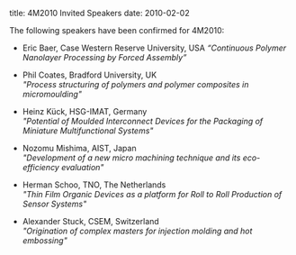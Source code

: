 title: 4M2010 Invited Speakers
date: 2010-02-02 

<!--break-->
The following speakers have been confirmed for 4M2010:  

* Eric Baer, Case Western Reserve University, USA 
 *“Continuous Polymer Nanolayer Processing by Forced Assembly”*  
 
* Phil Coates, Bradford University, UK   
 *"Process structuring of polymers and polymer composites in micromoulding"*  

* Heinz Kück, HSG-IMAT, Germany    
 *"Potential of Moulded Interconnect Devices for the Packaging of Miniature Multifunctional Systems"*  

* Nozomu Mishima, AIST, Japan   
  *"Development of a new micro machining technique and its eco-efficiency evaluation"*  

* Herman Schoo, TNO, The Netherlands  
  *"Thin Film Organic Devices as a platform for Roll to Roll Production of Sensor Systems"*  

* Alexander Stuck, CSEM, Switzerland   
*"Origination of complex masters for injection molding and hot embossing"*